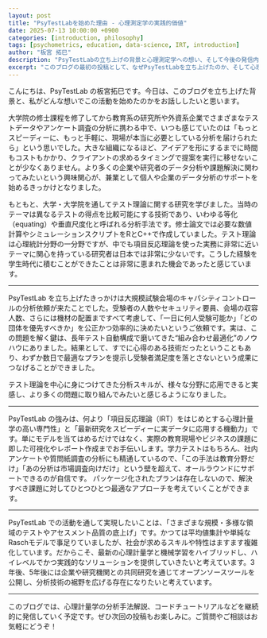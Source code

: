```yaml
---
layout: post
title: "PsyTestLabを始めた理由 - 心理測定学の実践的価値"
date: 2025-07-13 10:00:00 +0900
categories: [introduction, philosophy]
tags: [psychometrics, education, data-science, IRT, introduction]
author: "板宮 拓巳"
description: "PsyTestLabの立ち上げの背景と心理測定学への想い、そして今後の発信内容について"
excerpt: "このブログの最初の投稿として、なぜPsyTestLabを立ち上げたのか、そして心理測定学という分野への想いについてお話しします。"
---
```


こんにちは、PsyTestLab の板宮拓巳です。今日は、このブログを立ち上げた背景と、私がどんな想いでこの活動を始めたのかをお話ししたいと思います。

大学院の修士課程を修了してから教育系の研究所や外資系企業でさまざまなテストデータやアンケート調査の分析に携わる中で、いつも感じていたのは「もっとスピーディーに、もっと手軽に、現場が本当に必要としている分析を届けられたら」という思いでした。大きな組織になるほど、アイデアを形にするまでに時間もコストもかかり、クライアントの求めるタイミングで提案を実行に移せないことが少なくありません。より多くの企業や研究者のデータ分析や課題解決に関わってみたいという興味関心が、兼業として個人や企業のデータ分析のサポートを始めるきっかけとなりました。

もともと、大学・大学院を通してテスト理論に関する研究を学びました。当時のテーマは異なるテストの得点を比較可能にする技術であり、いわゆる等化（equating）や垂直尺度化と呼ばれる分析手法です。修士論文では必要な数値計算やシミュレーションスクリプトをRとC++で作成していました。テスト理論は心理統計分野の一分野ですが、中でも項目反応理論を使った実務に非常に近いテーマに関心を持っている研究者は日本では非常に少ないです。こうした経験を学生時代に積むことができたことは非常に恵まれた機会であったと感じています。

---

PsyTestLab を立ち上げたきっかけは大規模試験会場のキャパシティコントロールの分析依頼が来たことでした。受験者の人数やセキュリティ要員、会場の収容人数、さらには機材の配置まですべて考慮して、「一日に何人受験可能か」「どの団体を優先すべきか」を公正かつ効率的に決めたいというご依頼です。実は、この問題を解く鍵は、長年テスト自動構成で磨いてきた“組み合わせ最適化”のノウハウにありました。結果として、すでに心得のある技術だったということもあり、わずか数日で最適なプランを提示し受験者満足度を落とさないという成果につなげることができました。

テスト理論を中心に身につけてきた分析スキルが、様々な分野に応用できると実感し、より多くの問題に取り組んでみたいと感じるようになりました。

---

PsyTestLab の強みは、何より「項目反応理論（IRT）をはじめとする心理計量学の高い専門性」と「最新研究をスピーディーに実データに応用する機動力」です。単にモデルを当てはめるだけではなく、実際の教育現場やビジネスの課題に即した可視化やレポート作成までお手伝いします。学力テストはもちろん、社内アンケートや質問紙調査の分析にも精通しているので、「この手法は教育分野だけ」「あの分析は市場調査向けだけ」という壁を超えて、オールラウンドにサポートできるのが自信です。
パッケージ化されたプランは存在しないので、解決すべき課題に対してひとつひとつ最適なアプローチを考えていくことができます。

---

PsyTestLab での活動を通して実現したいことは、「さまざまな規模・多様な領域のテストやアセスメント品質の底上げ」です。かつては平均値集計や単純なRaschモデルで事足りていましたが、社会が求めるスキルや特性はますます複雑化しています。だからこそ、最新の心理計量学と機械学習をハイブリッドし、ハイレベルでかつ実践的なソリューションを提供していきたいと考えています。3年後、5年後には企業や研究機関との共同研究を通じてオープンソースツールを公開し、分析技術の裾野を広げる存在になりたいと考えています。

---

このブログでは、心理計量学の分析手法解説、コードチュートリアルなどを継続的に発信していく予定です。ぜひ次回の投稿もお楽しみに。ご質問やご相談はお気軽にどうぞ！  